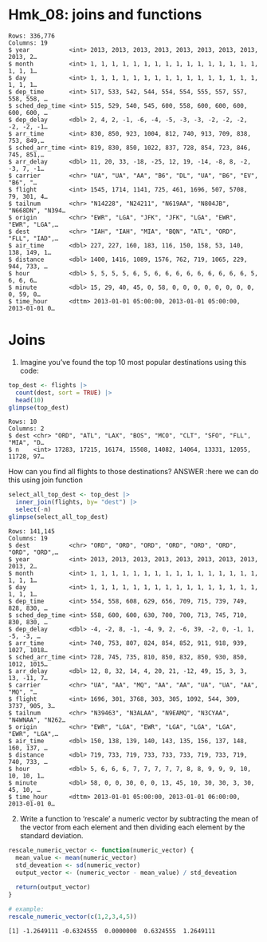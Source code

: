 # Hmk_08: joins and functions

    Rows: 336,776
    Columns: 19
    $ year           <int> 2013, 2013, 2013, 2013, 2013, 2013, 2013, 2013, 2013, 2…
    $ month          <int> 1, 1, 1, 1, 1, 1, 1, 1, 1, 1, 1, 1, 1, 1, 1, 1, 1, 1, 1…
    $ day            <int> 1, 1, 1, 1, 1, 1, 1, 1, 1, 1, 1, 1, 1, 1, 1, 1, 1, 1, 1…
    $ dep_time       <int> 517, 533, 542, 544, 554, 554, 555, 557, 557, 558, 558, …
    $ sched_dep_time <int> 515, 529, 540, 545, 600, 558, 600, 600, 600, 600, 600, …
    $ dep_delay      <dbl> 2, 4, 2, -1, -6, -4, -5, -3, -3, -2, -2, -2, -2, -2, -1…
    $ arr_time       <int> 830, 850, 923, 1004, 812, 740, 913, 709, 838, 753, 849,…
    $ sched_arr_time <int> 819, 830, 850, 1022, 837, 728, 854, 723, 846, 745, 851,…
    $ arr_delay      <dbl> 11, 20, 33, -18, -25, 12, 19, -14, -8, 8, -2, -3, 7, -1…
    $ carrier        <chr> "UA", "UA", "AA", "B6", "DL", "UA", "B6", "EV", "B6", "…
    $ flight         <int> 1545, 1714, 1141, 725, 461, 1696, 507, 5708, 79, 301, 4…
    $ tailnum        <chr> "N14228", "N24211", "N619AA", "N804JB", "N668DN", "N394…
    $ origin         <chr> "EWR", "LGA", "JFK", "JFK", "LGA", "EWR", "EWR", "LGA",…
    $ dest           <chr> "IAH", "IAH", "MIA", "BQN", "ATL", "ORD", "FLL", "IAD",…
    $ air_time       <dbl> 227, 227, 160, 183, 116, 150, 158, 53, 140, 138, 149, 1…
    $ distance       <dbl> 1400, 1416, 1089, 1576, 762, 719, 1065, 229, 944, 733, …
    $ hour           <dbl> 5, 5, 5, 5, 6, 5, 6, 6, 6, 6, 6, 6, 6, 6, 6, 5, 6, 6, 6…
    $ minute         <dbl> 15, 29, 40, 45, 0, 58, 0, 0, 0, 0, 0, 0, 0, 0, 0, 59, 0…
    $ time_hour      <dttm> 2013-01-01 05:00:00, 2013-01-01 05:00:00, 2013-01-01 0…

# Joins

1.  Imagine you’ve found the top 10 most popular destinations using this
    code:

``` r
top_dest <- flights |>
  count(dest, sort = TRUE) |>
  head(10)
glimpse(top_dest)
```

    Rows: 10
    Columns: 2
    $ dest <chr> "ORD", "ATL", "LAX", "BOS", "MCO", "CLT", "SFO", "FLL", "MIA", "D…
    $ n    <int> 17283, 17215, 16174, 15508, 14082, 14064, 13331, 12055, 11728, 97…

How can you find all flights to those destinations? ANSWER :here we can
do this using join function

``` r
select_all_top_dest <- top_dest |>
  inner_join(flights, by= "dest") |>
  select(-n)
glimpse(select_all_top_dest)
```

    Rows: 141,145
    Columns: 19
    $ dest           <chr> "ORD", "ORD", "ORD", "ORD", "ORD", "ORD", "ORD", "ORD",…
    $ year           <int> 2013, 2013, 2013, 2013, 2013, 2013, 2013, 2013, 2013, 2…
    $ month          <int> 1, 1, 1, 1, 1, 1, 1, 1, 1, 1, 1, 1, 1, 1, 1, 1, 1, 1, 1…
    $ day            <int> 1, 1, 1, 1, 1, 1, 1, 1, 1, 1, 1, 1, 1, 1, 1, 1, 1, 1, 1…
    $ dep_time       <int> 554, 558, 608, 629, 656, 709, 715, 739, 749, 828, 830, …
    $ sched_dep_time <int> 558, 600, 600, 630, 700, 700, 713, 745, 710, 830, 830, …
    $ dep_delay      <dbl> -4, -2, 8, -1, -4, 9, 2, -6, 39, -2, 0, -1, 1, -5, -3, …
    $ arr_time       <int> 740, 753, 807, 824, 854, 852, 911, 918, 939, 1027, 1018…
    $ sched_arr_time <int> 728, 745, 735, 810, 850, 832, 850, 930, 850, 1012, 1015…
    $ arr_delay      <dbl> 12, 8, 32, 14, 4, 20, 21, -12, 49, 15, 3, 3, 13, -11, 7…
    $ carrier        <chr> "UA", "AA", "MQ", "AA", "AA", "UA", "UA", "AA", "MQ", "…
    $ flight         <int> 1696, 301, 3768, 303, 305, 1092, 544, 309, 3737, 905, 3…
    $ tailnum        <chr> "N39463", "N3ALAA", "N9EAMQ", "N3CYAA", "N4WNAA", "N262…
    $ origin         <chr> "EWR", "LGA", "EWR", "LGA", "LGA", "LGA", "EWR", "LGA",…
    $ air_time       <dbl> 150, 138, 139, 140, 143, 135, 156, 137, 148, 160, 137, …
    $ distance       <dbl> 719, 733, 719, 733, 733, 733, 719, 733, 719, 740, 733, …
    $ hour           <dbl> 5, 6, 6, 6, 7, 7, 7, 7, 7, 8, 8, 9, 9, 9, 10, 10, 10, 1…
    $ minute         <dbl> 58, 0, 0, 30, 0, 0, 13, 45, 10, 30, 30, 3, 30, 45, 10, …
    $ time_hour      <dttm> 2013-01-01 05:00:00, 2013-01-01 06:00:00, 2013-01-01 0…

2.  Write a function to ‘rescale’ a numeric vector by subtracting the
    mean of the vector from each element and then dividing each element
    by the standard deviation.

``` r
rescale_numeric_vector <- function(numeric_vector) {
  mean_value <- mean(numeric_vector)
  std_deveation <- sd(numeric_vector)
  output_vector <- (numeric_vector - mean_value) / std_deveation
  
  return(output_vector)
}

# example:
rescale_numeric_vector(c(1,2,3,4,5))
```

    [1] -1.2649111 -0.6324555  0.0000000  0.6324555  1.2649111
